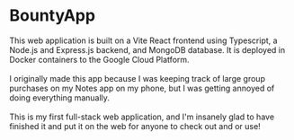 # BountyApp
This web application is built on a Vite React frontend using Typescript, a Node.js and Express.js backend, and MongoDB database. It is deployed in Docker containers to the Google Cloud Platform.<br /><br />
I originally made this app because I was keeping track of large group purchases on my Notes app on my phone, but I was getting annoyed of doing everything manually.<br /><br />
This is my first full-stack web application, and I'm insanely glad to have finished it and put it on the web for anyone to check out and or use!
